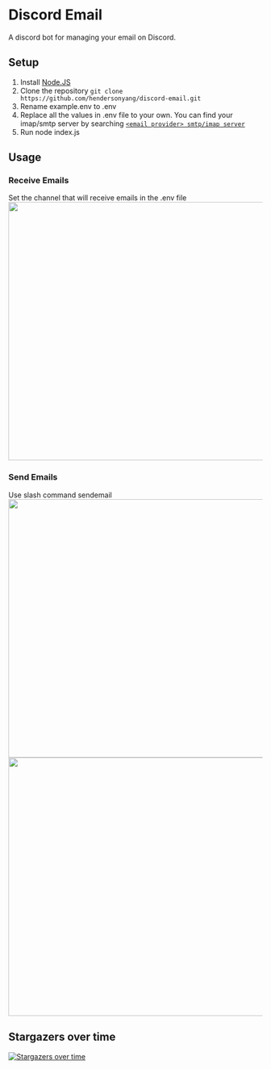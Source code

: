 # Discord Email
A discord bot for managing your email on Discord.

## Setup
1. Install [Node.JS](https://nodejs.org)
2. Clone the repository ```git clone https://github.com/hendersonyang/discord-email.git```
3. Rename example.env to .env
4. Replace all the values in .env file to your own. You can find your imap/smtp server by searching [```<email provider> smtp/imap server```](https://google.com/)
5. Run node index.js

## Usage
### Receive Emails
Set the channel that will receive emails in the .env file <br>
<img src="https://cdn.discordapp.com/attachments/791856448975405066/947379120499740682/brave_wqE7mUIC8S.png" width="512px"></img>
### Send Emails
Use slash command sendemail <br>
<img src="https://cdn.discordapp.com/attachments/791856448975405066/947597973318152212/brave_XxuNm4p3oP.png" width="512px"></img>
<img src="https://cdn.discordapp.com/attachments/791856448975405066/947597940875202602/brave_phOjOwvYZh.png" width="512px"></img>

## Stargazers over time

[![Stargazers over time](https://starchart.cc/formsend/nano.svg)](https://starchart.cc/formsend/nano)
